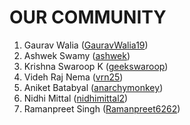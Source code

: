 # OUR COMMUNITY

1. Gaurav Walia ([GauravWalia19](https://github.com/GauravWalia19))
2. Ashwek Swamy ([ashwek](https://github.com/ashwek))
3. Krishna Swaroop K ([geekswaroop](https://github.com/geekswaroop))
4. Videh Raj Nema ([vrn25](https://github.com/vrn25))
5. Aniket Batabyal ([anarchymonkey](https://github.com/anarchymonkey))
6. Nidhi Mittal ([nidhimittal2](https://github.com/nidhimittal2))
7. Ramanpreet Singh ([Ramanpreet6262](https://github.com/Ramanpreet6262))
